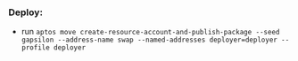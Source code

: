 ### Deploy:
- run `aptos move create-resource-account-and-publish-package --seed gapsilon --address-name swap --named-addresses deployer=deployer --profile deployer`
